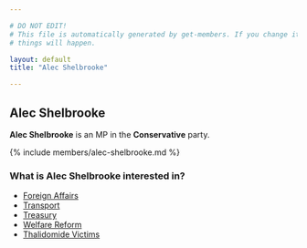 ```yaml
---

# DO NOT EDIT!
# This file is automatically generated by get-members. If you change it, bad
# things will happen.

layout: default
title: "Alec Shelbrooke"

---
```


## Alec Shelbrooke

**Alec Shelbrooke** is an MP in the **Conservative** party.

{% include members/alec-shelbrooke.md %}

### What is Alec Shelbrooke interested in?


* [Foreign Affairs](/interests/foreign-affairs.html)
* [Transport](/interests/transport.html)
* [Treasury](/interests/treasury.html)
* [Welfare Reform](/interests/welfare-reform.html)
* [Thalidomide Victims](/interests/thalidomide-victims.html)
